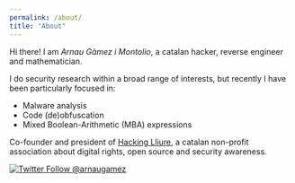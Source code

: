 ```yaml
---
permalink: /about/
title: "About"
---
```


Hi there! I am _Arnau Gàmez i Montolio_, a catalan hacker, reverse engineer and mathematician.

I do security research within a broad range of interests, but recently I have been particularly focused in:
- Malware analysis
- Code (de)obfuscation
- Mixed Boolean-Arithmetic (MBA) expressions

Co-founder and president of [Hacking Lliure](https://twitter.com/HackingLliure), a catalan non-profit association about digital rights, open source and security awareness.

[![Twitter Follow @arnaugamez](https://img.shields.io/twitter/follow/arnaugamez?style=social)](https://twitter.com/intent/follow?screen_name=arnaugamez)